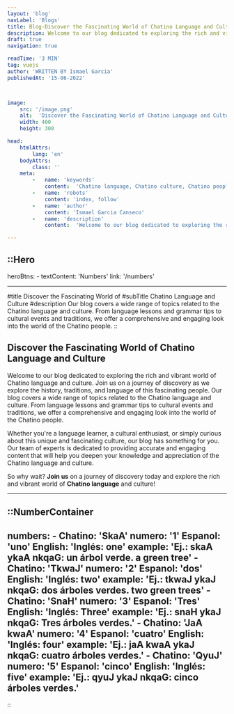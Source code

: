 ```yaml
---
layout: 'blog'
navLabel: 'Blogs'
title: Blog-Discover the Fascinating World of Chatino Language and Culture
description: Welcome to our blog dedicated to exploring the rich and vibrant world of Chatino language and culture. Join us on a journey of discovery as we explore the history, traditions, and language of this fascinating people.
draft: true
navigation: true

readTime: '3 MIN'
tag: vuejs
author: 'WRITTEN BY Ismael Garcia'
publishedAt: '15-06-2022'



image:
    src: '/image.png'
    alt:  'Discover the Fascinating World of Chatino Language and Culture'
    width: 400
    height: 300

head:
    htmlAttrs:
        lang: 'en'
    bodyAttrs:
        class: ''
    meta:
        -   name: 'keywords'
            content:  'Chatino language, Chatino culture, Chatino people, language blog, cultural blog'
        -   name: 'robots'
            content: 'index, follow'
        -   name: 'author'
            content: 'Ismael Garcia Canseco'
        -   name: 'description'
            content:  'Welcome to our blog dedicated to exploring the rich and vibrant world of Chatino language and culture. Join us on a journey of discovery as we explore the history, traditions, and language of this fascinating people.'

---
```

::Hero
---

heroBtns:
    -
        textContent: 'Numbers'
        link: '/numbers'


---
#title
Discover the Fascinating World of
#subTitle
Chatino Language and Culture
#description
Our blog covers a wide range of topics related to the Chatino language and culture. From language lessons and grammar tips to cultural events and traditions, we offer a comprehensive and engaging look into the world of the Chatino people.
::




<div class='prose max-w-5xl mx-auto text-lg text-justify'>


## Discover the Fascinating World of Chatino Language and Culture

Welcome to our blog dedicated to exploring the rich and vibrant world of Chatino language and culture.
Join us on a journey of discovery as we explore the history, traditions, and language of this fascinating people.
Our blog covers a wide range of topics related to the Chatino language and culture. From language lessons and grammar tips to cultural events and traditions, we offer a comprehensive and engaging look into the world of the Chatino people.

Whether you're a language learner, a cultural enthusiast,
or simply curious about this unique and fascinating culture,
our blog has something for you. Our team of experts is dedicated to providing accurate
and engaging content that will help you deepen your knowledge and appreciation of the Chatino language and culture.


So why wait?
**Join us** on a journey of discovery today
and explore the rich and vibrant world of
**Chatino language** and culture!

</div>

---
::NumberContainer
---

numbers:
    -
        Chatino: 'SkaA'
        numero: '1'
        Espanol: 'uno'
        English: 'Inglés: one'
        example: 'Ej.: skaA ykaA nkqaG: un árbol verde. a green tree'
    -
        Chatino: 'TkwaJ'
        numero: '2'
        Espanol: 'dos'
        English: 'Inglés: two'
        example: 'Ej.: tkwaJ ykaJ nkqaG: dos árboles verdes. two green trees'
    -
        Chatino: 'SnaH'
        numero: '3'
        Espanol: 'Tres'
        English: 'Inglés: Three'
        example: 'Ej.: snaH ykaJ nkqaG: Tres árboles verdes.'
    -
        Chatino: 'JaA kwaA'
        numero: '4'
        Espanol: 'cuatro'
        English: 'Inglés: four'
        example: 'Ej.: jaA kwaA ykaJ nkqaG: cuatro árboles verdes.'
    -
        Chatino: 'QyuJ'
        numero: '5'
        Espanol: 'cinco'
        English: 'Inglés: five'
        example: 'Ej.: qyuJ ykaJ nkqaG: cinco árboles verdes.'
---

::

